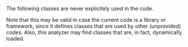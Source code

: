 The following classes are never explicitely used in the code.

Note that this may be valid in case the current code is a library or framework, since it defines classes that are used by other (unprovided) codes.
Also, this analyzer may find classes that are, in fact, dynamically loaded. 

